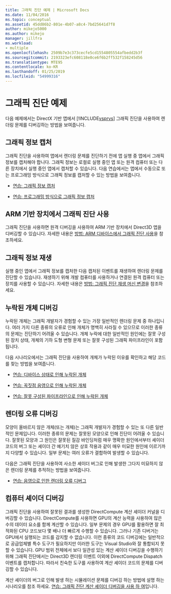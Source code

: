 ```yaml
---
title: 그래픽 진단 예제 | Microsoft Docs
ms.date: 11/04/2016
ms.topic: conceptual
ms.assetid: 45dd86b2-801e-4b07-a8c4-7bd25641d7f8
author: mikejo5000
ms.author: mikejo
manager: jillfra
ms.workload:
- multiple
ms.openlocfilehash: 2509b7e3c373cecfe5cd1554805554afbedd2b3f
ms.sourcegitcommit: 2193323efc608118e0ce6f6b2ff532f158245d56
ms.translationtype: MTE95
ms.contentlocale: ko-KR
ms.lasthandoff: 01/25/2019
ms.locfileid: "54999316"
---
```

# <a name="graphics-diagnostics-examples"></a>그래픽 진단 예제
다음 예제에서는 DirectX 기반 앱에서 [!INCLUDE[vsprvs](../../code-quality/includes/vsprvs_md.md)] 그래픽 진단을 사용하여 렌더링 문제를 디버깅하는 방법을 보여줍니다.  
  
## <a name="capturing-graphics-information"></a>그래픽 정보 캡처  
 그래픽 진단을 사용하여 앱에서 렌더링 문제를 진단하기 전에 앱 실행 중 앱에서 그래픽 정보를 캡처해야 합니다. 그래픽 정보는 로컬로 실행 중인 앱 또는 원격 컴퓨터 또는 다른 장치에서 실행 중인 앱에서 캡처할 수 있습니다. 다음 연습에서는 앱에서 수동으로 또는 프로그래밍 방식으로 그래픽 정보를 캡처할 수 있는 방법을 보여줍니다.  
  
-   [연습: 그래픽 정보 캡처](walkthrough-capturing-graphics-information.md)  
  
-   [연습: 프로그래밍 방식으로 그래픽 정보 캡처](walkthrough-capturing-graphics-information-programmatically.md)  
  
## <a name="use-graphics-diagnostics-with-an-arm-based-device"></a>ARM 기반 장치에서 그래픽 진단 사용  
 그래픽 진단을 사용하면 원격 디버깅을 사용하여 ARM 기반 장치에서 Direct3D 앱을 디버깅할 수 있습니다. 자세한 내용은 [방법: ARM 디바이스에서 그래픽 진단 사용](/visualstudio/debugger/graphics/graphics-diagnostics-examples)을 참조하세요.  
  
## <a name="playing-back-graphics-information"></a>그래픽 정보 재생  
 실행 중인 앱에서 그래픽 정보를 캡처한 다음 캡처된 이벤트를 재생하여 렌더링 문제를 진단할 수 있습니다. 재생하기 위해 개발 컴퓨터를 사용하거나 연결된 원격 컴퓨터 또는 장치를 사용할 수 있습니다. 자세한 내용은 [방법: 그래픽 진단 재생 머신 변경](how-to-change-the-graphics-diagnostics-playback-machine.md)을 참조하세요.  
  
## <a name="debugging-missing-objects"></a>누락된 개체 디버깅  
 누락된 개체는 그래픽 개발자가 경험할 수 있는 가장 일반적인 렌더링 문제 중 하나입니다. 여러 가지 다른 종류의 오류로 인해 개체가 명백히 사라질 수 있으므로 이러한 종류의 문제는 진단하기 어려울 수 있습니다. 개체 누락에 대한 일반적인 원인에는 잘못 구성된 장치 상태, 개체의 기하 도형 변형 문제 또는 잘못 구성된 그래픽 파이프라인이 포함됩니다.  
  
 다음 시나리오에서는 그래픽 진단을 사용하여 개체가 누락된 이유를 확인하고 해당 코드를 찾는 방법을 보여줍니다.  
  
-   [연습: 디바이스 상태로 인해 누락된 개체](walkthrough-missing-objects-due-to-device-state.md)  
  
-   [연습: 꼭짓점 음영으로 인해 누락된 개체](walkthrough-missing-objects-due-to-vertex-shading.md)  
  
-   [연습: 잘못 구성된 파이프라인으로 인해 누락된 개체](walkthrough-missing-objects-due-to-misconfigured-pipeline.md)  
  
## <a name="debugging-rendering-errors"></a>렌더링 오류 디버깅  
 모양이 올바르지 않은 개체(또는 개체)는 그래픽 개발자가 경험할 수 있는 또 다른 일반적인 문제입니다. 이러한 종류의 문제는 잘못된 모양으로 인해 진단이 어려울 수 있습니다. 잘못된 모양과 그 원인은 잘못된 질감 바인딩처럼 매우 명확한 원인에서부터 셰이더 코드의 버그 또는 셰이더 간 예기치 않은 상호 작용과 같이 매우 미묘한 원인에 이르기까지 다양할 수 있습니다. 일부 문제는 여러 오류가 결합하여 발생할 수 있습니다.   
  
 다음은 그래픽 진단을 사용하여 사소한 셰이더 버그로 인해 발생한 그다지 미묘하지 않은 렌더링 문제를 추적하는 방법을 보여줍니다.  
  
-   [연습: 음영으로 인한 렌더링 오류 디버그](walkthrough-debugging-rendering-errors-due-to-shading.md)  
  
## <a name="debugging-compute-shaders"></a>컴퓨터 셰이더 디버깅  
 그래픽 진단을 사용하여 잘못된 결과를 생성한 DirectCompute 계산 셰이더 커널을 디버깅할 수 있습니다. DirectCompute를 사용하면 GPU의 계산 능력을 사용하여 많은 수의 데이터 요소를 함께 계산할 수 있습니다. 일부 문제의 경우 GPU를 활용하면 잘 최적화된 CPU 코드보다 몇 배나 더 빠르게 수행할 수 있습니다. 그러나 기존 디버거는 GPU에서 실행되는 코드를 감지할 수 없습니다. 이런 종류의 코드 디버깅에는 일반적으로 공급업체별 특수 도구가 필요하지만 이러한 도구는 Visual Studio와 잘 통합되지 못할 수 있습니다. GPU 범위 전체에서 보다 일관성 있는 계산 셰이더 디버깅을 수행하기 위해 그래픽 진단에서는 Direct3D 렌더링 이벤트 이외에 DirectCompute Dispatch 이벤트를 캡처합니다. 따라서 친숙한 도구를 사용하여 계산 셰이더 코드의 문제를 디버깅할 수 있습니다.  
  
 계산 셰이더의 버그로 인해 발생 하는 시뮬레이션 문제를 디버깅 하는 방법에 설명 하는 시나리오를 참조 하세요. [연습: 그래픽 진단 계산 셰이더 디버깅을 사용 하 여](walkthrough-using-graphics-diagnostics-to-debug-a-compute-shader.md)입니다.